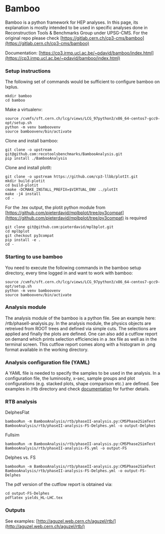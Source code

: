 # Bamboo

Bamboo is a python framework for HEP analyses. In this page, its explanation is mostly intended to be used in specific analyses done in Reconstruction Tools & Benchmarks Group under UPSG-CMS. For the original repo please check [https://gitlab.cern.ch/cp3-cms/bamboo](https://gitlab.cern.ch/cp3-cms/bamboo)

Documentation: [https://cp3.irmp.ucl.ac.be/~pdavid/bamboo/index.html](https://cp3.irmp.ucl.ac.be/~pdavid/bamboo/index.html)

### Setup instructions

The following set of commands would be sufficient to configure bamboo on lxplus.

```
mkdir bamboo
cd bamboo
```

Make a virtualenv:

```
source /cvmfs/sft.cern.ch/lcg/views/LCG_97python3/x86_64-centos7-gcc9-opt/setup.sh
python -m venv bamboovenv
source bamboovenv/bin/activate
```

Clone and install bamboo:

```
git clone -o upstream git@github.com:recotoolsbenchmarks/BambooAnalysis.git
pip install ./BambooAnalysis
```

Clone and install plotIt:

```
git clone -o upstream https://github.com/cp3-llbb/plotIt.git
mkdir build-plotit
cd build-plotit
cmake -DCMAKE_INSTALL_PREFIX=$VIRTUAL_ENV ../plotIt
make -j4 install
cd -
```

For the .tex output, the plotit python module from [https://github.com/pieterdavid/mplbplot/tree/py3compat](https://github.com/pieterdavid/mplbplot/tree/py3compat) is required
```
git clone git@github.com:pieterdavid/mplbplot.git
cd mplbplot
git checkout py3compat
pip install -e .
cd -
```

### Starting to use bamboo

You need to execute the following commands in the bamboo setup directory, every time logged in and want to work with bamboo:

```
source /cvmfs/sft.cern.ch/lcg/views/LCG_97python3/x86_64-centos7-gcc9-opt/setup.sh
python -m venv bamboovenv
source bamboovenv/bin/activate
```

### Analysis module

The analysis module of the bamboo is a python file. See an example here: /rtb/phaseII-analysis.py.
In the analysis module, the physics objects are retreived from ROOT trees and defined via simple cuts. The selections are applied and finally the plots are defined. One can also add a cutflow report on demand which prints selection efficiencies in a .tex file as well as in the terminal screen. This cutflow report comes along with a histogram in .png format available in the working directory.

### Analysis configuration file (YAML)

A YAML file is needed to specify the samples to be used in the analysis. In a configuration file, the luminosity, x-sec, sample groups and plot configurations (e.g. stacked plots, shape comparison etc.) are defined. See examples in /rtb directory and check [documentation](https://cp3.irmp.ucl.ac.be/~pdavid/bamboo/index.html) for further details.

### RTB analysis

DelphesFlat
```
bambooRun -m BambooAnalysis/rtb/phaseII-analysis.py:CMSPhase2SimTest BambooAnalysis/rtb/phaseII-analysis-FS-Delphes.yml -o output-Delphes
```
Fullsim
```
bambooRun -m BambooAnalysis/rtb/phaseII-analysis.py:CMSPhase2SimTest BambooAnalysis/rtb/phaseII-analysis-FS.yml -o output-FS
```
Delphes vs. FS
```
bambooRun -m BambooAnalysis/rtb/phaseII-analysis.py:CMSPhase2SimTest BambooAnalysis/rtb/phaseII-analysis-FS-Delphes.yml -o output-FS-Delphes
```

The pdf version of the cutflow report is obtained via:
```
cd output-FS-Delphes
pdflatex yields_HL-LHC.tex
```

### Outputs

See examples: [http://aguzel.web.cern.ch/aguzel/rtb/](http://aguzel.web.cern.ch/aguzel/rtb/)
